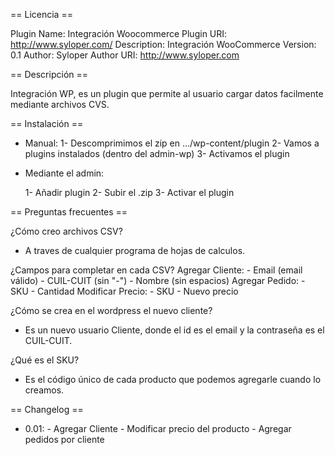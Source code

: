  == Licencia == 

Plugin Name: Integración Woocommerce
Plugin URI: http://www.syloper.com/
Description: Integración WooCommerce
Version: 0.1
Author: Syloper
Author URI: http://www.syloper.com

== Descripción == 

Integración WP, es un plugin que permite al usuario cargar datos facilmente mediante archivos CVS.

== Instalación == 
- Manual: 
    1- Descomprimimos el zip en .../wp-content/plugin
    2- Vamos a plugins instalados (dentro del admin-wp)
    3- Activamos el plugin

- Mediante el admin:

     1- Añadir plugin 
     2- Subir el .zip
     3- Activar el plugin


== Preguntas frecuentes == 

¿Cómo creo archivos CSV? 

 - A traves de cualquier programa de hojas de calculos.

¿Campos para completar en cada CSV?
Agregar Cliente: 
                - Email (email válido)
                - CUIL-CUIT (sin "-")
                - Nombre (sin espacios)
Agregar Pedido: 
                - SKU
                - Cantidad
Modificar Precio:
                - SKU
                - Nuevo precio

¿Cómo se crea en el wordpress el nuevo cliente? 

 - Es un nuevo usuario Cliente, donde el id es el email y la contraseña es el CUIL-CUIT.   


¿Qué es el SKU?

 - Es el código único de cada producto que podemos agregarle cuando lo creamos.


== Changelog ==

 - 0.01:
           - Agregar Cliente
           - Modificar precio del producto
           - Agregar pedidos por cliente  
